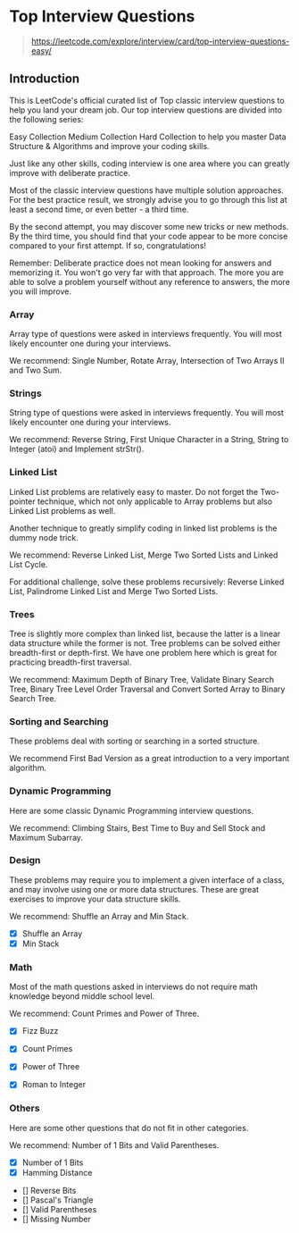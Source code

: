 # Top Interview Questions

> https://leetcode.com/explore/interview/card/top-interview-questions-easy/

## Introduction
This is LeetCode's official curated list of Top classic interview questions to help you land your dream job. Our top interview questions are divided into the following series:

Easy Collection
Medium Collection
Hard Collection
to help you master Data Structure & Algorithms and improve your coding skills.

Just like any other skills, coding interview is one area where you can greatly improve with deliberate practice.

Most of the classic interview questions have multiple solution approaches. For the best practice result, we strongly advise you to go through this list at least a second time, or even better - a third time.

By the second attempt, you may discover some new tricks or new methods. By the third time, you should find that your code appear to be more concise compared to your first attempt. If so, congratulations!

Remember: Deliberate practice does not mean looking for answers and memorizing it. You won't go very far with that approach. The more you are able to solve a problem yourself without any reference to answers, the more you will improve. 


### Array
Array type of questions were asked in interviews frequently. You will most likely encounter one during your interviews.

We recommend: Single Number, Rotate Array, Intersection of Two Arrays II and Two Sum.  


### Strings
String type of questions were asked in interviews frequently. You will most likely encounter one during your interviews.

We recommend: Reverse String, First Unique Character in a String, String to Integer (atoi) and Implement strStr().  


### Linked List
Linked List problems are relatively easy to master. Do not forget the Two-pointer technique, which not only applicable to Array problems but also Linked List problems as well.

Another technique to greatly simplify coding in linked list problems is the dummy node trick.

We recommend: Reverse Linked List, Merge Two Sorted Lists and Linked List Cycle.

For additional challenge, solve these problems recursively: Reverse Linked List, Palindrome Linked List and Merge Two Sorted Lists.  


### Trees
Tree is slightly more complex than linked list, because the latter is a linear data structure while the former is not. Tree problems can be solved either breadth-first or depth-first. We have one problem here which is great for practicing breadth-first traversal.

We recommend: Maximum Depth of Binary Tree, Validate Binary Search Tree, Binary Tree Level Order Traversal and Convert Sorted Array to Binary Search Tree.  


### Sorting and Searching
These problems deal with sorting or searching in a sorted structure.

We recommend First Bad Version as a great introduction to a very important algorithm.  


### Dynamic Programming
Here are some classic Dynamic Programming interview questions.

We recommend: Climbing Stairs, Best Time to Buy and Sell Stock and Maximum Subarray.  


### Design
These problems may require you to implement a given interface of a class, and may involve using one or more data structures. These are great exercises to improve your data structure skills.

We recommend: Shuffle an Array and Min Stack.  
- [x] Shuffle an Array
- [x] Min Stack

### Math
Most of the math questions asked in interviews do not require math knowledge beyond middle school level.

We recommend: Count Primes and Power of Three.  
- [x] Fizz Buzz
- [x] Count Primes
- [x] Power of Three
- [x] Roman to Integer


### Others
Here are some other questions that do not fit in other categories.

We recommend: Number of 1 Bits and Valid Parentheses. 
- [x] Number of 1 Bits
- [x] Hamming Distance
- [] Reverse Bits
- [] Pascal's Triangle
- [] Valid Parentheses
- [] Missing Number

